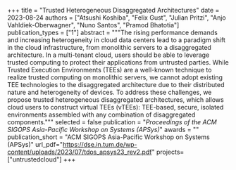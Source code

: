 +++
title = "Trusted Heterogeneous Disaggregated Architectures"
date = 2023-08-24
authors = ["Atsushi Koshiba", "Felix Gust", "Julian Pritzi", "Anjo Vahldiek-Oberwagner", "Nuno Santos", "Pramod Bhatotia"]
publication_types = ["1"]
abstract = """The rising performance demands and increasing heterogeneity in cloud data centers lead to a paradigm shift in the cloud infrastructure, from monolithic servers to a disaggregated architecture. In a multi-tenant cloud, users should be able to leverage trusted computing to protect their applications from untrusted parties. While Trusted Execution Environments (TEEs) are a well-known technique to realize trusted computing on monolithic servers, we cannot adopt existing TEE technologies to the disaggregated architecture due to their distributed nature and heterogeneity of devices. To address these challenges, we propose trusted heterogeneous disaggregated architectures, which allows cloud users to construct virtual TEEs (vTEEs): TEE-based, secure, isolated environments assembled with any combination of disaggregated components."""
selected = false
publication = "*Proceedings of the ACM SIGOPS Asia-Pacific Workshop on Systems (APSys)*"
awards = ""
publication_short = "ACM SIGOPS Asia-Pacific Workshop on Systems (APSys)"
url_pdf="https://dse.in.tum.de/wp-content/uploads/2023/07/tdos_apsys23_rev2.pdf"
projects=["untrustedcloud"]
+++

